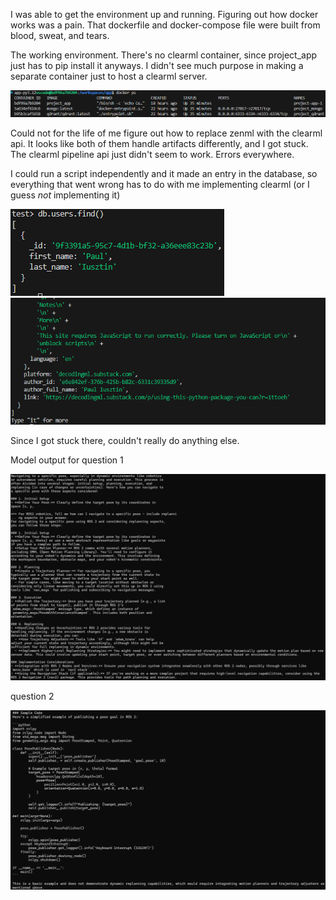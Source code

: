I was able to get the environment up and running. Figuring out how docker works was a pain. That dockerfile and docker-compose file were built from blood, sweat, and tears.

The working environment. There's no clearml container, since project_app just has to pip install it anyways.
I didn't see much purpose in making a separate container just to host a clearml server.

![alt text](image.png)

Could not for the life of me figure out how to replace zenml with the clearml api. It looks like both of them handle artifacts differently, and I got stuck.
The clearml pipeline api just didn't seem to work. Errors everywhere.

I could run a script independently and it made an entry in the database, so everything that went wrong has to do with me implementing clearml (or I guess _not_ implementing it)

![alt text](image-2.png)
![alt text](image-1.png)

Since I got stuck there, couldn't really do anything else.

Model output for question 1

![alt text](image-3.png)

question 2

![alt text](image-4.png)
